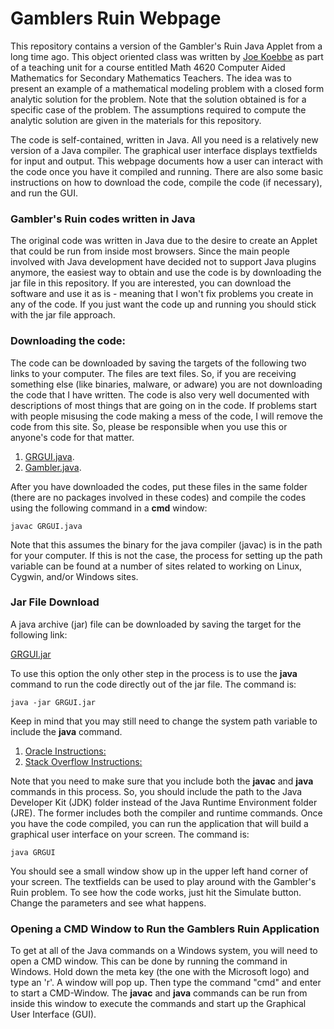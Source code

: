 # Gamblers Ruin Webpage

This repository contains a version of the Gambler's Ruin Java Applet from a long time ago. This object oriented class was written
by [Joe Koebbe](http://www.math.usu.edu/~koebbe) as part of a teaching unit for a course entitled Math 4620 Computer Aided
Mathematics for Secondary Mathematics Teachers. The idea was to present an example of a mathematical modeling problem with a
closed form analytic solution for the problem. Note that the solution obtained is for a specific case of the problem. The
assumptions required to compute the analytic solution are given in the materials for this repository.

The code is self-contained, written in Java. All you need is a relatively new version of a Java compiler. The graphical user
interface displays textfields for input and output. This webpage documents how a user can interact with the code once you have
it compiled and running. There are also some basic instructions on how to download the code, compile the code (if necessary),
and run the GUI.

### Gambler's Ruin codes written in Java

The original code was written in Java due to the desire to create an Applet that could be run from inside most browsers. Since
the main people involved with Java development have decided not to support Java plugins anymore, the easiest way to obtain and
use the code is by downloading the jar file in this repository. If you are interested, you can download the software and use it
as is - meaning that I won't fix problems you create in any of the code. If you just want the code up and running you should
stick with the jar file approach.

### Downloading the code:

The code can be downloaded by saving the targets of the following two links to your computer. The files are text files. So, if
you are receiving something else (like binaries, malware, or adware) you are not downloading the code that I have written. The
code is also very well documented with descriptions of most things that are going on in the code. If problems start with people
misusing the code making a mess of the code, I will remove the code from this site. So, please be responsible when you use this
or anyone's code for that matter.

1. [GRGUI.java](https://jvkoebbe.github.io/gamblersruin/GRGUI.java).
2. [Gambler.java](https://jvkoebbe.github.io/gamblersruin/Gambler.java).

After you have downloaded the codes, put these files in the same folder (there are no packages involved in these codes) and
compile the codes using the following command in a **cmd** window:

    javac GRGUI.java

Note that this assumes the binary for the java compiler (javac) is in the path for your computer. If this is not the case,
the process for setting up the path variable can be found at a number of sites related to working on Linux, Cygwin, and/or
Windows sites.

### Jar File Download

A java archive (jar) file can be downloaded by saving the target for the following link:

[GRGUI.jar](https://jvkoebbe.github.io/gamblersruin/GRGUI.jar)

To use this option the only other step in the process is to use the **java** command to run the code directly out of the jar
file. The command is:

    java -jar GRGUI.jar

Keep in mind that you may still need to change the system path variable to include the **java** command.



1. [Oracle Instructions:](https://www.java.com/EN/DOWNLOAD/HELP/PATH.XML)
2. [Stack Overflow Instructions:](https://stackoverflow.com/questions/31925437/javac-doesnt-work-correctly-on-windows-10)

Note that you need to make sure that you include both the **javac** and **java** commands in this process. So, you should
include the path to the Java Developer Kit (JDK) folder instead of the Java Runtime Environment folder (JRE). The former
includes both the compiler and runtime commands. Once you have the code compiled, you can run the application that will
build a graphical user interface on your screen. The command is:

    java GRGUI

You should see a small window show up in the upper left hand corner of your screen. The textfields can be used to play around
with the Gambler's Ruin problem. To see how the code works, just hit the Simulate button. Change the parameters and see what
happens.

### Opening a CMD Window to Run the Gamblers Ruin Application

To get at all of the Java commands on a Windows system, you will need to open a CMD window. This can be done by running the
command in Windows. Hold down the meta key (the one with the Microsoft logo) and type an 'r'. A window will pop up. Then
type the command "cmd" and enter to start a CMD-Window. The **javac** and **java** commands can be run from inside this
window to execute the commands and start up the Graphical User Interface (GUI).
